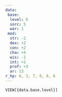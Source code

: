 ```yaml
---
data:
 base:
  level: 6
  sorc: 5
  war: 1
 mod:
  str: -2
  dex: +2
  con: +2
  cha: +4
  wis: -1
  int: +1
  prof: +3
  ar: 13
r_hp: 6, 3, 7, 6, 6, 6
---
```

`VIEW[{data.base.level}]`
